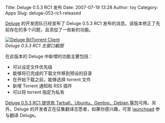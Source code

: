 Title: Deluge 0.5.3 RC1 发布
Date: 2007-07-19 13:28
Author: toy
Category: Apps
Slug: deluge-053-rc1-released

[Deluge](http://deluge-torrent.org/) 的开发团队已经宣布了 Deluge 0.5.3
RC1 发布的消息。该版本修正了先前存在的多个问题，且添加了一些新的功能。

[![Deluge BitTorrent
Client](http://i.linuxtoy.org/i/2007/07/deluge-053_s.jpg)](http://i.linuxtoy.org/i/2007/07/deluge-053.jpg)  
*Deluge 0.5.3 RC1 主窗口截图*

在此版本的 Deluge 中新增的功能主要包括：

-   可以设定文件优先级
-   能够将已完成的下载文件移到预设的目录
-   在开始下载之前，能够选择 torrent 文件
-   新增 Torrent 通知和 RSS 插件
-   可以将 torrent 指定为私有

[Deluge 0.5.3 RC1 提供有 Tarball、Ubuntu、Gentoo、Debian
等包](http://www.deluge-torrent.org/2007/07/18/053-rc1/)可用。另外，Deluge
的开发者正在征集翻译志愿者，如果你感兴趣，可至
[launchpad](https://translations.launchpad.net/deluge/trunk/+pots/deluge)
参与翻译 Deluge。
